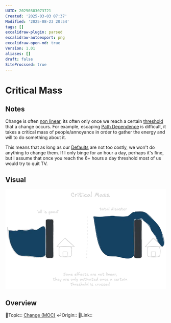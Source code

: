```yaml
---
UUID: 20250303073721
Created: '2025-03-03 07:37'
Modified: '2025-08-23 20:54'
tags: []
excalidraw-plugin: parsed
excalidraw-autoexport: png
excalidraw-open-md: true
Version: 1.01
aliases: []
draft: false
SiteProcssed: true
---
```


# Critical Mass

## Notes

Change is often [non linear](/notes/non-linear.md), its often only once we reach a certain [threshold](/notes/threshold-bias.md) that a change occurs. For example, escaping [Path Dependence](/notes/path-dependence.md) is difficult, it takes a critical mass of people/annoyance in order to gather the energy and will to do something about it.

This means that as long as our [Defaults](/notes/defaults.md) are not too costly, we won't do anything to change them. If I only binge for an hour a day, perhaps it's fine, but I assume that once you reach the 6+ hours a day threshold most of us would try to quit TV.

## Visual

![Critical mass.webp](/notes/critical-mass.webp)

## Overview
🔼Topic:: [Change (MOC)](/mocs/change-moc.md)
↩️Origin::
🔗Link::

